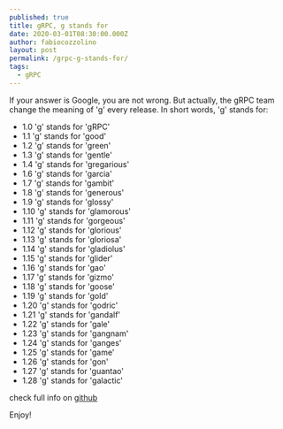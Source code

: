 ```yaml
---
published: true
title: gRPC, g stands for
date: 2020-03-01T08:30:00.000Z
author: fabiocozzolino
layout: post
permalink: /grpc-g-stands-for/
tags:
  - gRPC
---
```

If your answer is Google, you are not wrong. But actually, the gRPC team change the meaning of 'g' every release. In short words, 'g' stands for:

* 1.0 'g' stands for 'gRPC'
* 1.1 'g' stands for 'good'
* 1.2 'g' stands for 'green'
* 1.3 'g' stands for 'gentle'
* 1.4 'g' stands for 'gregarious'
* 1.6 'g' stands for 'garcia'
* 1.7 'g' stands for 'gambit'
* 1.8 'g' stands for 'generous'
* 1.9 'g' stands for 'glossy'
* 1.10 'g' stands for 'glamorous'
* 1.11 'g' stands for 'gorgeous'
* 1.12 'g' stands for 'glorious'
* 1.13 'g' stands for 'gloriosa'
* 1.14 'g' stands for 'gladiolus'
* 1.15 'g' stands for 'glider'
* 1.16 'g' stands for 'gao'
* 1.17 'g' stands for 'gizmo'
* 1.18 'g' stands for 'goose'
* 1.19 'g' stands for 'gold'
* 1.20 'g' stands for 'godric'
* 1.21 'g' stands for 'gandalf'
* 1.22 'g' stands for 'gale'
* 1.23 'g' stands for 'gangnam'
* 1.24 'g' stands for 'ganges'
* 1.25 'g' stands for 'game'
* 1.26 'g' stands for 'gon'
* 1.27 'g' stands for 'guantao'
* 1.28 'g' stands for 'galactic'

check full info on [github](https://github.com/grpc/grpc/blob/master/doc/g_stands_for.md)

Enjoy!
